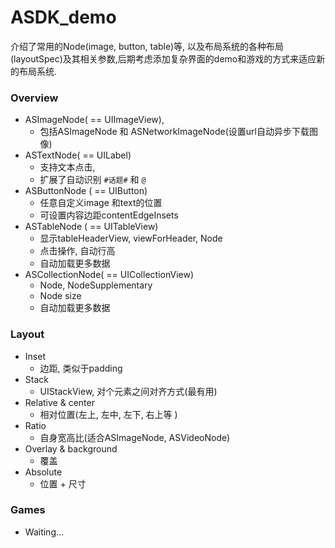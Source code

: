 # ASDK_demo
介绍了常用的Node(image, button, table)等, 以及布局系统的各种布局(layoutSpec)及其相关参数,后期考虑添加复杂界面的demo和游戏的方式来适应新的布局系统.



### Overview

- ASImageNode( == UIImageView),
  - 包括ASImageNode 和 ASNetworkImageNode(设置url自动异步下载图像)
- ASTextNode( == UILabel)
  - 支持文本点击,
  - 扩展了自动识别 ```#话题#``` 和 ```@```
- ASButtonNode ( == UIButton)
  -  任意自定义image 和text的位置
  -  可设置内容边距contentEdgeInsets
- ASTableNode ( == UITableView)
  - 显示tableHeaderView, viewForHeader, Node
  - 点击操作, 自动行高
  - 自动加载更多数据
- ASCollectionNode( == UICollectionView)
  - Node, NodeSupplementary
  - Node size
  - 自动加载更多数据



### Layout

- Inset
  - 边距, 类似于padding
- Stack
  - UIStackView, 对个元素之间对齐方式(最有用)
- Relative & center
  - 相对位置(左上, 左中, 左下, 右上等 )
- Ratio
  - 自身宽高比(适合ASImageNode, ASVideoNode)
- Overlay & background
  - 覆盖
- Absolute
  - 位置 + 尺寸



### Games

- Waiting...

